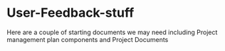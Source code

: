 # User-Feedback-stuff
Here are a couple of starting documents we may need including Project management plan components and Project Documents 
